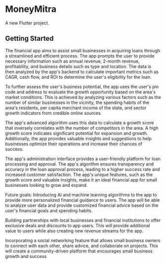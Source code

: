 # MoneyMitra

A new Flutter project.

## Getting Started

The financial app aims to assist small businesses in acquiring loans through a streamlined and efficient process. The app prompts the user to provide necessary information such as annual revenue, 2-month revenue, profitability, and business details such as type and location. The data is then analyzed by the app's backend to calculate important metrics such as CAGR, cash flow, and ROI to determine the user's eligibility for the loan.

To further assess the user's business potential, the app uses the user's pin code and address to evaluate the growth opportunity based on the area's market conditions. This is achieved by analyzing various factors such as the number of similar businesses in the vicinity, the spending habits of the area's residents, per capita merchant income of the state, and sector growth indicators from credible online sources.

The app's advanced algorithm uses this data to calculate a growth score that inversely correlates with the number of competitors in the area. A high growth score indicates significant potential for expansion and growth. Additionally, the app provides valuable insights and suggestions to help businesses optimize their operations and increase their chances of success.

The app's administration interface provides a user-friendly platform for loan processing and approval. The app's algorithm ensures transparency and accuracy in the loan approval process, leading to a higher success rate and increased customer satisfaction. The app's unique features, such as the growth score and valuable insights, make it an ideal financial app for small businesses looking to grow and expand.

Future goals: Introducing AI and machine learning algorithms to the app to provide more personalized financial guidance to users. The app will be able to analyze user data and provide customized financial advice based on the user's financial goals and spending habits.

Building partnerships with local businesses and financial institutions to offer exclusive deals and discounts to app users. This will provide additional value to users while also creating new revenue streams for the app.

Incorporating a social networking feature that allows small business owners to connect with each other, share advice, and collaborate on projects. This will create a community-driven platform that encourages small business growth and success
